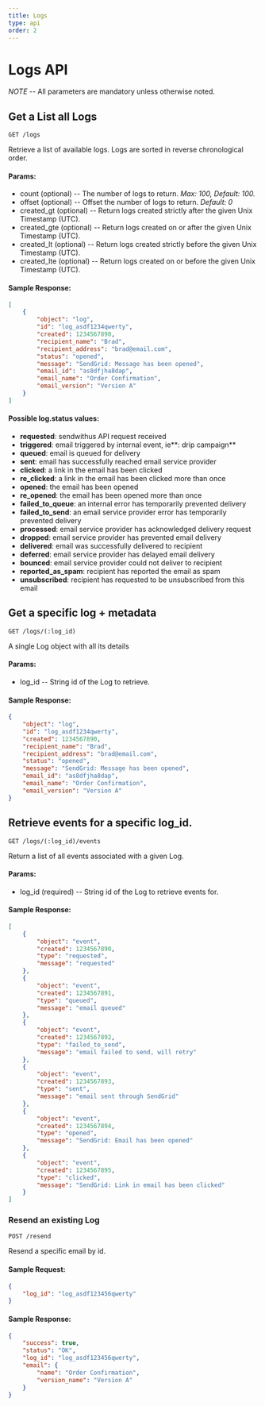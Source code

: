 ```yaml
---
title: Logs
type: api
order: 2
---
```


# Logs API


*NOTE* -- All parameters are mandatory unless otherwise noted.

## Get a List all Logs

`GET /logs`

Retrieve a list of available logs. Logs are sorted in reverse chronological order.

#### Params:

- count (optional) -- The number of logs to return. *Max: 100, Default: 100.*
- offset (optional) -- Offset the number of logs to return. *Default: 0*
- created_gt (optional) -- Return logs created strictly after the given Unix Timestamp (UTC).
- created_gte (optional) -- Return logs created on or after the given Unix Timestamp (UTC).
- created_lt (optional) -- Return logs created strictly before the given Unix Timestamp (UTC).
- created_lte (optional) -- Return logs created on or before the given Unix Timestamp (UTC).

#### Sample Response:

```json
[
    {
        "object": "log",
        "id": "log_asdf1234qwerty",
        "created": 1234567890,
        "recipient_name": "Brad",
        "recipient_address": "brad@email.com",
        "status": "opened",
        "message": "SendGrid: Message has been opened",
        "email_id": "as8dfjha8dap",
        "email_name": "Order Confirmation",
        "email_version": "Version A"
    }
]
```

#### Possible log.status values:

- **requested**: sendwithus API request received
- **triggered**: email triggered by internal event, ie**: drip campaign**
- **queued**: email is queued for delivery
- **sent**: email has successfully reached email service provider
- **clicked**: a link in the email has been clicked
- **re_clicked**: a link in the email has been clicked more than once
- **opened**: the email has been opened
- **re_opened**: the email has been opened more than once
- **failed\_to\_queue**: an internal error has temporarily prevented delivery
- **failed\_to\_send**: an email service provider error has temporarily prevented delivery
- **processed**: email service provider has acknowledged delivery request
- **dropped**: email service provider has prevented email delivery
- **delivered**: email was successfully delivered to recipient
- **deferred**: email service provider has delayed email delivery
- **bounced**: email service provider could not deliver to recipient
- **reported\_as\_spam**: recipient has reported the email as spam
- **unsubscribed**: recipient has requested to be unsubscribed from this email



## Get a specific log + metadata

`GET /logs/(:log_id)`

A single Log object with all its details

#### Params:

- log_id -- String id of the Log to retrieve.

#### Sample Response:

```json
{
    "object": "log",
    "id": "log_asdf1234qwerty",
    "created": 1234567890,
    "recipient_name": "Brad",
    "recipient_address": "brad@email.com",
    "status": "opened",
    "message": "SendGrid: Message has been opened",
    "email_id": "as8dfjha8dap",
    "email_name": "Order Confirmation",
    "email_version": "Version A"
}
```

## Retrieve events for a specific log\_id.

`GET /logs/(:log_id)/events`

Return a list of all events associated with a given Log.

#### Params:

- log\_id (required) -- String id of the Log to retrieve events for.

#### Sample Response:

```json
[
    {
        "object": "event",
        "created": 1234567890,
        "type": "requested",
        "message": "requested"
    },
    {
        "object": "event",
        "created": 1234567891,
        "type": "queued",
        "message": "email queued"
    },
    {
        "object": "event",
        "created": 1234567892,
        "type": "failed_to_send",
        "message": "email failed to send, will retry"
    },
    {
        "object": "event",
        "created": 1234567893,
        "type": "sent",
        "message": "email sent through SendGrid"
    },
    {
        "object": "event",
        "created": 1234567894,
        "type": "opened",
        "message": "SendGrid: Email has been opened"
    },
    {
        "object": "event",
        "created": 1234567895,
        "type": "clicked",
        "message": "SendGrid: Link in email has been clicked"
    }
]
```


### Resend an existing Log

`POST /resend`

Resend a specific email by id.


#### Sample Request:

```json
{
    "log_id": "log_asdf123456qwerty"
}
```

#### Sample Response:

```json
{
    "success": true,
    "status": "OK",
    "log_id": "log_asdf123456qwerty",
    "email": {
        "name": "Order Confirmation",
        "version_name": "Version A"
    }
}
```
